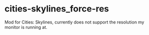 # cities-skylines_force-res
Mod for Cities: Skylines, currently does not support the resolution my monitor is running at.
